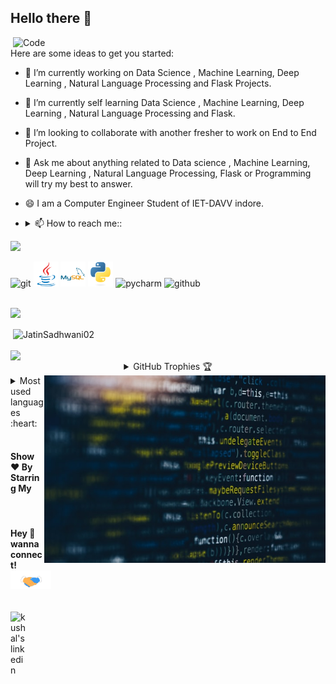## Hello there 👋
<img align="right" alt="Code" width="500px" src="https://github.com/JatinSadhwani02/JatinSadhwani02/blob/main/code.jpg"/>
Here are some ideas to get you started:

- 🔭 I’m currently working on Data Science , Machine Learning, Deep Learning , Natural Language Processing and Flask Projects.
- 🌱 I’m currently self learning Data Science , Machine Learning, Deep Learning , Natural Language Processing and Flask.
- 👯 I’m looking to collaborate with another fresher to work on End to End Project.
- 💬 Ask me about anything related to Data science ,  Machine Learning, Deep Learning , Natural Language Processing, Flask or Programming will try my best to answer.
- 😄 I am a Computer Engineer Student of IET-DAVV indore.

- <details> <summary> 📫 How to reach me::</summary><a href="mailto:jatinsadhwani.1234@gmail.com"> <img src="https://img.icons8.com/fluent/48/000000/gmail.png" width="22px"/> </a>
</details>

<img height="30" src="https://img.shields.io/badge/Languages and  tools- 📚-lightblue.svg?&style=for-the-badge&logo=KushalDas&logoColor=blue" />

<p align="left"><img src="https://www.vectorlogo.zone/logos/git-scm/git-scm-icon.svg" alt="git" width="40" height="40"/> 
  <img src="https://github.com/Kushal997-das/Kushal997-das/blob/master/Profile%20generator/java-original.svg" alt="java" width="40" height="40"/> 
  <img src="https://github.com/Kushal997-das/Kushal997-das/blob/master/Profile%20generator/mysql-original-wordmark.svg" alt="mysql" width="40" height="40"/> 
  <img src="https://github.com/Kushal997-das/Kushal997-das/blob/master/Profile%20generator/python-original.svg" alt="python" width="40" height="40"/>
  <img alt="pycharm"  src="https://img.icons8.com/color/240/000000/pycharm.png"width="50" height="40" /> 
  <img alt="github"  src="https://img.icons8.com/ios-glyphs/240/000000/github.png"width="40" height="40">
  
</p>



<br>
<img height="27" src="https://github-readme-stats.vercel.app/api?username=JatinSadhwani02&show_icons=true&hide_border=true&show_owner=true&title_color=FFFF00&theme=dark&custom_title=Hello!%20%F0%9F%91%8F&layout=compact" />

<p>&nbsp;<img align="center" src="https://github-readme-stats.vercel.app/api?username=JatinSadhwani02&show_icons=true&hide_border=true&show_owner=true&title_color=FFFF00&theme=dark&custom_title=Hello!%20%F0%9F%91%8F&layout=compact" alt="JatinSadhwani02"/></p>
<img align="center" src="https://github-readme-streak-stats.herokuapp.com/?user=JatinSadhwani02&theme=radical&custom_title=streak-stats&hide_border=true&layout=compact" />
<details align="center">
<summary>  GitHub Trophies 🏆  </summary>
<p align="center">
  <a href="https://github.com/ryo-ma/github-profile-trophy" target="_blank">
    <img src="https://github-profile-trophy.vercel.app/?username=JatinSadhwani02&theme=gruvbox&layout=compact&title_color=00FF00"/>
  </a>
</p>
</details> 
<img align="right" alt="Code" width="450px" src="https://github.com/JatinSadhwani02/JatinSadhwani02/blob/main/code2.jpg"/>
<details>
  <summary>Most used languages :heart: </summary>
  <p><img align="left" src="https://github-readme-stats.vercel.app/api/top-langs/?username=JatinSadhwani02&title_color=FF69B4&custom_title=Most%20Used%20Languages%20:D%20&layout=compact&theme=highcontrast&langs_count=10" alt="JatinSadhwani02" /></p>
</details> <br>
<h4 align="left">Show ❤️ By Starring My <a href="https://github.com/JatinSadhwani02?tab=repositories%27%3E%3Cimg%20align=%27center%27%20%20height=%2222%22%20src=%22https://img.shields.io/badge/Repos!%F0%9F%98%8A-lightpink.svg?&style=for-the-badge&logo=JatinSadhwani02&logoColor=blue" /></a></h4>
<br>
<h4 align="left">Hey 👋 wanna connect!<img align="center" src="https://github.com/Kushal997-das/Kushal997-das/blob/master/Profile%20generator/Handshake.gif" height="30px"></h4> <br>
<a href="https://www.linkedin.com/in/jatin-sadhwani-404531152">
  <img align="left" src="https://cdn.jsdelivr.net/npm/simple-icons@v3/icons/linkedin.svg" alt="kushal's linkedin" width="24px" />
</a>
